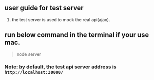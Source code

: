 ## user guide for test server

1. the test server is used to mock the real api(ajax).

## run below command in the terminal if your use mac.

> node server

### Note: by default, the test api server address is `http://localhost:30000/`


